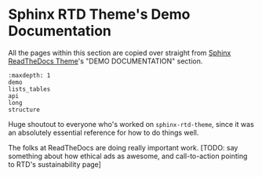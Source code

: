 # Sphinx RTD Theme's Demo Documentation

All the pages within this section are copied over straight from
[Sphinx ReadTheDocs Theme]'s "DEMO DOCUMENTATION" section.

```{toctree}
:maxdepth: 1
demo
lists_tables
api
long
structure
```

Huge shoutout to everyone who's worked on `sphinx-rtd-theme`, since it was
an absolutely essential reference for how to do things well.

The folks at ReadTheDocs are doing really important work. [TODO: say something about how ethical ads as awesome, and call-to-action pointing to RTD's sustainability page]

[Sphinx ReadTheDocs Theme]: https://sphinx-rtd-theme.readthedocs.io/en/stable/

